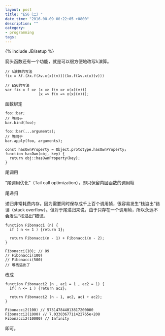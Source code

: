 ```yaml
---
layout: post
title: "ES6（二）"
date_time: "2016-08-09 00:22:05 +0800"
description: ""
category:
- programming
tags:
---
```

{% include JB/setup %}

箭头函数还有一个功能，就是可以很方便地改写λ演算。

	// λ演算的写法
	fix = λf.(λx.f(λv.x(x)(v)))(λx.f(λv.x(x)(v)))

	// ES6的写法
	var fix = f => (x => f(v => x(x)(v)))
	               (x => f(v => x(x)(v)));

函数绑定

	foo::bar;
	// 等同于
	bar.bind(foo);

	foo::bar(...arguments);
	// 等同于
	bar.apply(foo, arguments);

	const hasOwnProperty = Object.prototype.hasOwnProperty;
	function hasOwn(obj, key) {
	  return obj::hasOwnProperty(key);
	}

尾调用

“尾调用优化”（Tail call optimization），即只保留内层函数的调用帧

尾递归

递归非常耗费内存，因为需要同时保存成千上百个调用帧，很容易发生“栈溢出”错误（stack overflow）。但对于尾递归来说，由于只存在一个调用帧，所以永远不会发生“栈溢出”错误。

	function Fibonacci (n) {
	  if ( n <= 1 ) {return 1};

	  return Fibonacci(n - 1) + Fibonacci(n - 2);
	}

	Fibonacci(10); // 89
	// Fibonacci(100)
	// Fibonacci(500)
	// 堆栈溢出了

改成

	function Fibonacci2 (n , ac1 = 1 , ac2 = 1) {
	  if( n <= 1 ) {return ac2};

	  return Fibonacci2 (n - 1, ac2, ac1 + ac2);
	}

	Fibonacci2(100) // 573147844013817200000
	Fibonacci2(1000) // 7.0330367711422765e+208
	Fibonacci2(10000) // Infinity

即可。
